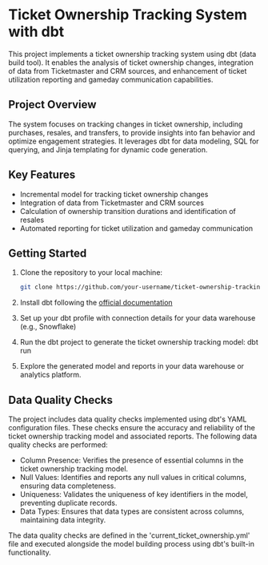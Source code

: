 # Ticket Ownership Tracking System with dbt

This project implements a ticket ownership tracking system using dbt (data build tool). It enables the analysis of ticket ownership changes, integration of data from Ticketmaster and CRM sources, and enhancement of ticket utilization reporting and gameday communication capabilities.

## Project Overview

The system focuses on tracking changes in ticket ownership, including purchases, resales, and transfers, to provide insights into fan behavior and optimize engagement strategies. It leverages dbt for data modeling, SQL for querying, and Jinja templating for dynamic code generation.

## Key Features

- Incremental model for tracking ticket ownership changes
- Integration of data from Ticketmaster and CRM sources
- Calculation of ownership transition durations and identification of resales
- Automated reporting for ticket utilization and gameday communication

## Getting Started

1. Clone the repository to your local machine:

   ```bash
   git clone https://github.com/your-username/ticket-ownership-tracking.git

2. Install dbt following the [official documentation](https://docs.getdbt.com/docs/installation)
3. Set up your dbt profile with connection details for your data warehouse (e.g., Snowflake)
4. Run the dbt project to generate the ticket ownership tracking model:
   dbt run
5. Explore the generated model and reports in your data warehouse or analytics platform.

## Data Quality Checks

The project includes data quality checks implemented using dbt's YAML configuration files. These checks ensure the accuracy and reliability of the ticket ownership tracking model and associated reports. The following data quality checks are performed:

- Column Presence: Verifies the presence of essential columns in the ticket ownership tracking model.
- Null Values: Identifies and reports any null values in critical columns, ensuring data completeness.
- Uniqueness: Validates the uniqueness of key identifiers in the model, preventing duplicate records.
- Data Types: Ensures that data types are consistent across columns, maintaining data integrity.

The data quality checks are defined in the 'current_ticket_ownership.yml' file and executed alongside the model building process using dbt's built-in functionality.

